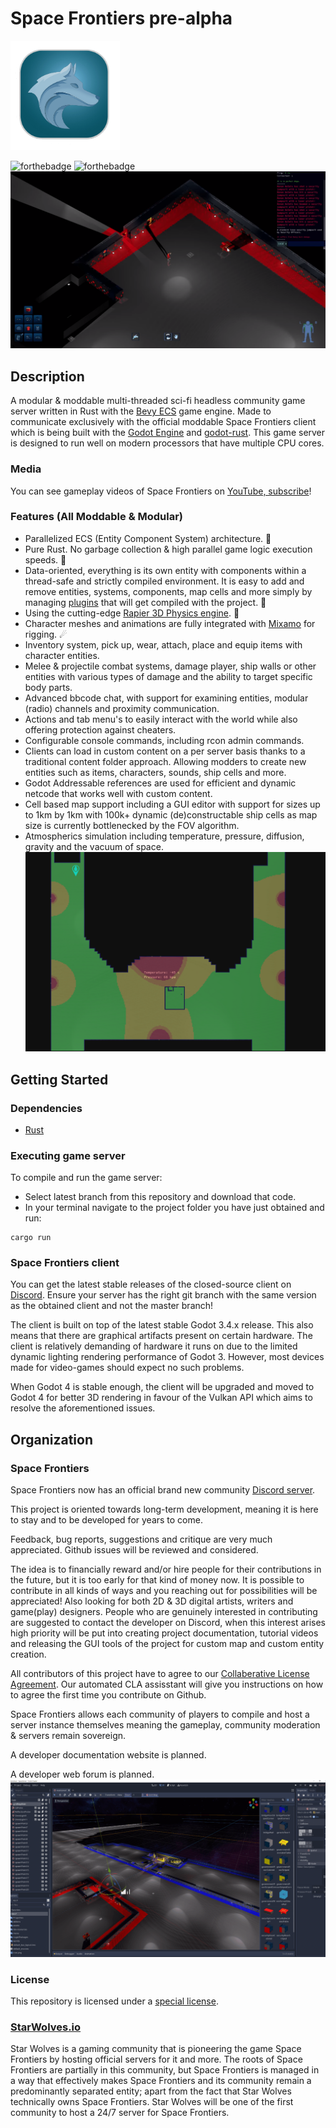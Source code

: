 # Space Frontiers pre-alpha
<img src="/data/project/sflogo.png?raw=true" data-canonical-src="/data/project/sflogo.png?raw=true" width="175" height="175"/>
  

![forthebadge](https://forthebadge.com/images/badges/made-with-rust.svg) ![forthebadge](https://forthebadge.com/images/badges/powered-by-black-magic.svg)
![Screenshot of Space Frontiers gameplay](/data/project/sfss.png?raw=true)
  

## Description

  

A modular & moddable multi-threaded sci-fi headless community game server written in Rust with the [Bevy ECS](https://bevyengine.org/) game engine. Made to communicate exclusively with the official moddable Space Frontiers client which is being built with the [Godot Engine](https://godotengine.org/) and [godot-rust](https://github.com/godot-rust/godot-rust).
This game server is designed to run well on modern processors that have multiple CPU cores.

### Media
You can see gameplay videos of Space Frontiers on [YouTube, subscribe](https://www.youtube.com/channel/UC6D7lcx9eL_ChA7HzzvhLtA)!
  
### Features (All Moddable & Modular)
* Parallelized ECS (Entity Component System) architecture. 📡
* Pure Rust. No garbage collection & high parallel game logic execution speeds. 🌟
* Data-oriented, everything is its own entity with components within a thread-safe and strictly compiled environment. It is easy to add and remove entities, systems, components, map cells and more simply by managing [plugins](https://bevyengine.org/learn/book/getting-started/plugins/) that will get compiled with the project. 🔭
* Using the cutting-edge [Rapier 3D Physics engine](https://rapier.rs/). 🚀
* Character meshes and animations are fully integrated with [Mixamo](https://www.mixamo.com/) for rigging. ☄
* Inventory system, pick up, wear, attach, place and equip items with character entities.
* Melee & projectile combat systems, damage player, ship walls or other entities with various types of damage and the ability to target specific body parts.
* Advanced bbcode chat, with support for examining entities, modular (radio) channels and proximity communication.
* Actions and tab menu's to easily interact with the world while also offering protection against cheaters.
* Configurable console commands, including rcon admin commands.
* Clients can load in custom content on a per server basis thanks to a traditional content folder approach. Allowing modders to create new entities such as items, characters, sounds, ship cells and more.
* Godot Addressable references are used for efficient and dynamic netcode that works well with custom content.
* Cell based map support including a GUI editor with support for sizes up to 1km by 1km with 100k+ dynamic (de)constructable ship cells as map size is currently bottlenecked by the FOV algorithm. 
* Atmospherics simulation including temperature, pressure, diffusion, gravity and the vacuum of space.
![Screenshot of Space Frontiers atmospherics simulation](/data/project/sfatmosss.png?raw=true)

## Getting Started

### Dependencies



* [Rust](https://www.rust-lang.org/)

  

  

### Executing game server

  

To compile and run the game server:
* Select latest branch from this repository and download that code.
* In your terminal navigate to the project folder you have just obtained and run:

```
cargo run
```

### Space Frontiers client
You can get the latest stable releases of the closed-source client on [Discord](https://discord.gg/yYpMun9CTT).
Ensure your server has the right git branch with the same version as the obtained client and not the master branch!

The client is built on top of the latest stable Godot 3.4.x release. This also means that there are graphical artifacts present on certain hardware. The client is relatively demanding of hardware it runs on due to the limited dynamic lighting rendering performance of Godot 3.
However, most devices made for video-games should expect no such problems.

When Godot 4 is stable enough, the client will be upgraded and moved to Godot 4 for better 3D rendering in favour of the Vulkan API  which aims to resolve the aforementioned issues.

## Organization

### Space Frontiers
Space Frontiers now has an official brand new community [Discord server](https://discord.gg/yYpMun9CTT).


This project is oriented towards long-term development, meaning it is here to stay and to be developed for years to come.

Feedback, bug reports, suggestions and critique are very much appreciated. Github issues will be reviewed and considered.

The idea is to financially reward and/or hire people for their contributions in the future, but it is too early for that kind of money now.
It is possible to contribute in all kinds of ways and you reaching out for possibilities will be appreciated!
Also looking for both 2D & 3D digital artists, writers and game(play) designers.
People who are genuinely interested in contributing are suggested to contact the developer on Discord, when this interest arises high priority will be put into creating project documentation, tutorial videos and releasing the GUI tools of the project for custom map and custom entity creation.

All contributors of this project have to agree to our [Collaberative License Agreement](https://github.com/starwolves/contributor-license-agreement/blob/main/CLA). Our automated CLA assisstant will give you instructions on how to agree the first time you contribute on Github.

Space Frontiers allows each community of players to compile and host a server instance themselves meaning the gameplay, community moderation & servers remain sovereign.

A developer documentation website is planned.

A developer web forum is planned.
![Screenshot of Space Frontiers GUI project map and content editor](/data/project/sfeditorss.png?raw=true)


### License

This repository is licensed under a [special license](https://github.com/starwolves/space/blob/master/LICENSE).


### [StarWolves.io](https://starwolves.io)
Star Wolves is a gaming community that is pioneering the game Space Frontiers by hosting official servers for it and more.
The roots of Space Frontiers are partially in this community, but Space Frontiers is managed in a way that effectively makes Space Frontiers and its community remain a predominantly separated entity; apart from the fact that Star Wolves technically owns Space Frontiers.
Star Wolves will be one of the first community to host a 24/7 server for Space Frontiers.

